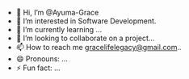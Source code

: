 - 👋 Hi, I’m @Ayuma-Grace
- 👀 I’m interested in Software Development.
- 🌱 I’m currently learning ...
- 💞️ I’m looking to collaborate on a project...
- 📫 How to reach me gracelifelegacy@gmail.com..
- 😄 Pronouns: ...
- ⚡ Fun fact: ...

<!---
Ayuma-Grace/Ayuma-Grace is a ✨ special ✨ repository because its `README.md` (this file) appears on your GitHub profile.
You can click the Preview link to take a look at your changes.
--->
